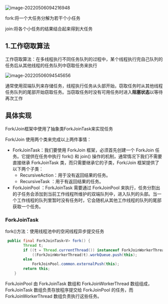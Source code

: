 ![image-20220506094216948](C:\gitProj\JavaBasic\src\doc\Java并发\image-20220506094216948.png)

fork:将一个大任务分解为若干个小任务

join:将各个小任务的结果结合起来得到大任务





## 1.工作窃取算法

工作窃取算法：在多线程执行不同任务队列的过程中，某个线程执行完自己队列的任务后从其他线程的任务队列中窃取任务来执行



![image-20220506094545656](C:\gitProj\JavaBasic\src\doc\Java并发\image-20220506094545656.png)



通常使用双端队列来存储任务，线程执行任务从头部开始，窃取任务时从其他线程任务队列的尾部开始窃取任务。当窃取任务时没有可用任务时进入**阻塞状态**以等待再次工作



## 具体实现

Fork/Join框架中使用了抽象类ForkJoinTask来实现任务

Fork/Join 使用两个类来完成以上两件事情：

- ForkJoinTask：我们要使用 ForkJoin 框架，必须首先创建一个 ForkJoin 任务。它提供在任务中执行 fork() 和 join() 操作的机制，通常情况下我们不需要直接继承 ForkJoinTask 类，而只需要继承它的子类，Fork/Join 框架提供了以下两个子类：
  - RecursiveAction：用于没有返回结果的任务。
  - RecursiveTask ：用于有返回结果的任务。
- ForkJoinPool ：ForkJoinTask 需要通过 ForkJoinPool 来执行，任务分割出的子任务会添加到当前工作线程所维护的双端队列中，进入队列的头部。当一个工作线程的队列里暂时没有任务时，它会随机从其他工作线程的队列的尾部获取一个任务。

### ForkJoinTask

fork()方法：使用线程池中的空闲线程异步提交任务

```java
 public final ForkJoinTask<V> fork() {
        Thread t;
        if ((t = Thread.currentThread()) instanceof ForkJoinWorkerThread)
            ((ForkJoinWorkerThread)t).workQueue.push(this);
        else
            ForkJoinPool.common.externalPush(this);
        return this;
    }
```





ForkJoinPool 由 ForkJoinTask 数组和 ForkJoinWorkerThread 数组组成，ForkJoinTask 数组负责存放程序提交给 ForkJoinPool 的任务，而 ForkJoinWorkerThread 数组负责执行这些任务。